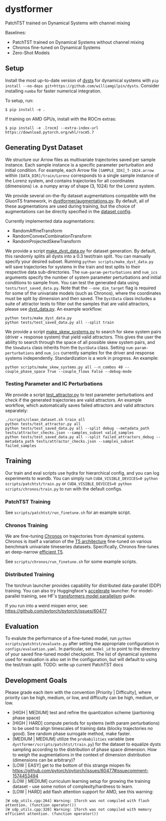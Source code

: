 # dystformer
PatchTST trained on Dynamical Systems with channel mixing

Baselines:
+ PatchTST trained on Dynamical Systems without channel mixing
+ Chronos fine-tuned on Dynamical Systems
+ Zero-Shot Models

## Setup
Install the most up-to-date version of [dysts](https://github.com/williamgilpin/dysts) for dynamical systems with `pip install --no-deps git+https://github.com/williamgilpin/dysts`. Consider installing `numba` for faster numerical integration.

To setup, run:
```
$ pip install -e .
```

If training on AMD GPUs, install with the ROCm extras:
```
$ pip install -e .[rocm] --extra-index-url https://download.pytorch.org/whl/rocm5.7
```

## Generating Dyst Dataset
We structure our Arrow files as multivariate trajectories saved per sample instance. Each sample instance is a specific parameter perturbation and initial condition. For example, each Arrow file `[SAMPLE_IDX]_T-1024.arrow` within `[DATA_DIR]/train/Lorenz` corresponds to a single sample instance of the Lorenz system, and contains trajectories for all coordinates (dimensions) i.e. a numpy array of shape (3, 1024) for the Lorenz system.  

We provide several on-the-fly dataset augmentations compatible with the GluonTS framework, in [dystformer/augmentations.py](dystformer.augmentations). By default, all of these augmentations are used during training, but the choice of augmentations can be directly specified in the [dataset config](config/dataset.yaml).

Currently implemented data augmentations:
- RandomAffineTransform
- RandomConvexCombinationTransform
- RandomProjectedSkewTransform

We provide a script [make_dyst_data.py](scripts/make_dyst_data.py) for dataset generation. By default, this randomly splits all dysts into a 0.3 test/train split. You can manually specify your desired subset. Running `python scripts/make_dyst_data.py` will save trajectories for systems in the train and test splits to their respective data sub-directories. The `num-param-perturbations` and `num_ics` arguments specify the number of system parameter perturbations and initial conditions to sample from. You can test the generated data using `tests/test_saved_data.py`. Note that the `--one_dim_target` flag is required for some of the univariate models (such as Chronos), where the coordinates must be split by dimension and then saved. The `DystData` class includes a suite of attractor tests to filter out the samples that are valid attractors, please see [dyst_data.py](dystformer/dyst_data.py). An example workflow:

```
python tests/make_dyst_data.py
python tests/test_saved_data.py all --split train
```

We provide a script [make_skew_systems.py](scripts/make_skew_systems.py) to search for skew system pairs (driver + response system) that yield valid attractors. This gives the user the ability to search through the space of all possible skew system pairs, and the `SkewData` class inherits from the `DystData` class. Setting `num-param-perturbations` and `num_ics` currently samples for the driver and response systems independently. Standardization is a work in progress. An example:
```
python scripts/make_skew_systems.py all --n_combos 40 --couple_phase_space True --couple_flows False --debug-mode
```

### Testing Parameter and IC Perturbations
We provide a script [test_attractor.py](scripts/test_attractor.py) to test parameter perturbations and check if the generated trajectories are valid attractors. An example workflow, which automatically saves failed attractors and valid attractors separately:

```
./scripts/clean_dataset.sh train all
python tests/test_attractor.py all
python tests/test_saved_data.py all --split debug --metadata_path tests/attractor_checks.json --samples_subset valid_samples
python tests/test_saved_data.py all --split failed_attractors_debug --metadata_path tests/attractor_checks.json --samples_subset failed_samples
```

## Training
Our train and eval scripts use hydra for hierarchical config, and you can log experiments to wandb. You can simply run `CUDA_VISIBLE_DEVICES=0 python scripts/patchtst/train.py` or `CUDA_VISIBLE_DEVICES=0 python scripts/chronos/train.py` to run with the default configs. 

### PatchTST Training
See `scripts/patchtst/run_finetune.sh` for an example script.

### Chronos Training
We are fine-tuning [Chronos](https://github.com/amazon-science/chronos-forecasting) on trajectories from dynamical systems. Chronos is itself a variation of the [T5 architecture](https://huggingface.co/docs/transformers/en/model_doc/t5) fine-tuned on various benchmark univariate timeseries datasets. Specifically, Chronos fine-tunes an deep-narrow [efficient T5](https://huggingface.co/google/t5-efficient-large).

See `scripts/chronos/run_finetune.sh` for some example scripts. 

### Distributed Training
The torchrun launcher provides capability for distributed data-parallel (DDP) training. You can also try Huggingface's [accelerate](https://huggingface.co/docs/transformers/en/accelerate) launcher. For model-parallel training, see HF's [transformers model parallelism](https://huggingface.co/docs/transformers/v4.15.0/en/parallelism) guide.

If you run into a weird miopen error, see: https://github.com/pytorch/pytorch/issues/60477

## Evaluation
To evalute the performance of a fine-tuned model, run `python scripts/patchtst/evaluate.py` after setting the appropriate configuration in `configs/evaluation.yaml`. In particular, set `model_id` to point to the directory of your saved fine-tuned model checkpoint. The list of dynamical systems used for evaluation is also set in the configuration, but will default to using the test/train split.
TODO: write up current PatchTST docs

## Development Goals
Please grade each item with the convention [Priority | Difficulty], where priority can be high, medium, or low, and difficulty can be high, medium, or low.

+ [HIGH | MEDIUM] test and refine the quantization scheme (partioning phase space)
+ [HIGH | HARD] compute periods for systems (with param perturbations) to be used to align timescales of training data (blocky trajectories no good). See random phase surrogate method, make faster.
+ [MEDIUM | MEDIUM] utilize the `probabilities` variable (see `dystformer/scripts/patchtst/train.py`) for the dataset to equalize dysts sampling according to the distribution of phase space dimension. How to weigh the augmentations in the context of dimension distribution (dimensions can be arbitrary)?
+ [LOW | EASY] get to the bottom of this strange miopen fix https://github.com/pytorch/pytorch/issues/60477#issuecomment-1574453494
+ [LOW | MEDIUM] curriculum learning setup for growing the training dataset - use some notion of complexity/hardness to learn.
+ [LOW | HARD] add flash attention support for AMD, see this warning: 
```
[W sdp_utils.cpp:264] Warning: 1Torch was not compiled with flash attention. (function operator())
[W sdp_utils.cpp:320] Warning: 1Torch was not compiled with memory efficient attention. (function operator())
```